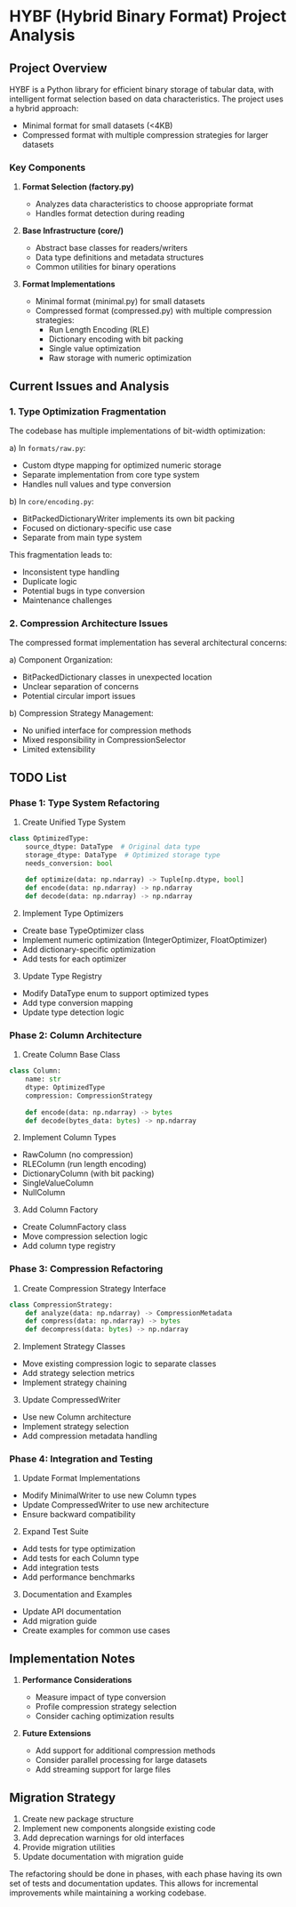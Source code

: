 # HYBF (Hybrid Binary Format) Project Analysis

## Project Overview

HYBF is a Python library for efficient binary storage of tabular data, with intelligent format selection based on data characteristics. The project uses a hybrid approach:
- Minimal format for small datasets (<4KB)
- Compressed format with multiple compression strategies for larger datasets

### Key Components

1. **Format Selection (factory.py)**
   - Analyzes data characteristics to choose appropriate format
   - Handles format detection during reading

2. **Base Infrastructure (core/)**
   - Abstract base classes for readers/writers
   - Data type definitions and metadata structures
   - Common utilities for binary operations

3. **Format Implementations**
   - Minimal format (minimal.py) for small datasets
   - Compressed format (compressed.py) with multiple compression strategies:
     - Run Length Encoding (RLE)
     - Dictionary encoding with bit packing
     - Single value optimization
     - Raw storage with numeric optimization

## Current Issues and Analysis

### 1. Type Optimization Fragmentation

The codebase has multiple implementations of bit-width optimization:

a) In `formats/raw.py`:
- Custom dtype mapping for optimized numeric storage
- Separate implementation from core type system
- Handles null values and type conversion

b) In `core/encoding.py`:
- BitPackedDictionaryWriter implements its own bit packing
- Focused on dictionary-specific use case
- Separate from main type system

This fragmentation leads to:
- Inconsistent type handling
- Duplicate logic
- Potential bugs in type conversion
- Maintenance challenges

### 2. Compression Architecture Issues

The compressed format implementation has several architectural concerns:

a) Component Organization:
- BitPackedDictionary classes in unexpected location
- Unclear separation of concerns
- Potential circular import issues

b) Compression Strategy Management:
- No unified interface for compression methods
- Mixed responsibility in CompressionSelector
- Limited extensibility

## TODO List

### Phase 1: Type System Refactoring

1. Create Unified Type System
```python
class OptimizedType:
    source_dtype: DataType  # Original data type
    storage_dtype: DataType  # Optimized storage type
    needs_conversion: bool
    
    def optimize(data: np.ndarray) -> Tuple[np.dtype, bool]
    def encode(data: np.ndarray) -> np.ndarray
    def decode(data: np.ndarray) -> np.ndarray
```

2. Implement Type Optimizers
- Create base TypeOptimizer class
- Implement numeric optimization (IntegerOptimizer, FloatOptimizer)
- Add dictionary-specific optimization
- Add tests for each optimizer

3. Update Type Registry
- Modify DataType enum to support optimized types
- Add type conversion mapping
- Update type detection logic

### Phase 2: Column Architecture

1. Create Column Base Class
```python
class Column:
    name: str
    dtype: OptimizedType
    compression: CompressionStrategy
    
    def encode(data: np.ndarray) -> bytes
    def decode(bytes_data: bytes) -> np.ndarray
```

2. Implement Column Types
- RawColumn (no compression)
- RLEColumn (run length encoding)
- DictionaryColumn (with bit packing)
- SingleValueColumn
- NullColumn

3. Add Column Factory
- Create ColumnFactory class
- Move compression selection logic
- Add column type registry

### Phase 3: Compression Refactoring

1. Create Compression Strategy Interface
```python
class CompressionStrategy:
    def analyze(data: np.ndarray) -> CompressionMetadata
    def compress(data: np.ndarray) -> bytes
    def decompress(data: bytes) -> np.ndarray
```

2. Implement Strategy Classes
- Move existing compression logic to separate classes
- Add strategy selection metrics
- Implement strategy chaining

3. Update CompressedWriter
- Use new Column architecture
- Implement strategy selection
- Add compression metadata handling

### Phase 4: Integration and Testing

1. Update Format Implementations
- Modify MinimalWriter to use new Column types
- Update CompressedWriter to use new architecture
- Ensure backward compatibility

2. Expand Test Suite
- Add tests for type optimization
- Add tests for each Column type
- Add integration tests
- Add performance benchmarks

3. Documentation and Examples
- Update API documentation
- Add migration guide
- Create examples for common use cases

## Implementation Notes

1. **Performance Considerations**
   - Measure impact of type conversion
   - Profile compression strategy selection
   - Consider caching optimization results

2. **Future Extensions**
   - Add support for additional compression methods
   - Consider parallel processing for large datasets
   - Add streaming support for large files

## Migration Strategy

1. Create new package structure
2. Implement new components alongside existing code
3. Add deprecation warnings for old interfaces
4. Provide migration utilities
5. Update documentation with migration guide

The refactoring should be done in phases, with each phase having its own set of tests and documentation updates. This allows for incremental improvements while maintaining a working codebase.